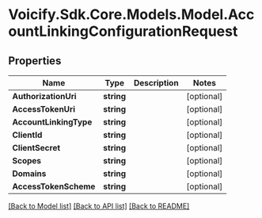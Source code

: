 # Voicify.Sdk.Core.Models.Model.AccountLinkingConfigurationRequest
## Properties

Name | Type | Description | Notes
------------ | ------------- | ------------- | -------------
**AuthorizationUri** | **string** |  | [optional] 
**AccessTokenUri** | **string** |  | [optional] 
**AccountLinkingType** | **string** |  | [optional] 
**ClientId** | **string** |  | [optional] 
**ClientSecret** | **string** |  | [optional] 
**Scopes** | **string** |  | [optional] 
**Domains** | **string** |  | [optional] 
**AccessTokenScheme** | **string** |  | [optional] 

[[Back to Model list]](../README.md#documentation-for-models) [[Back to API list]](../README.md#documentation-for-api-endpoints) [[Back to README]](../README.md)

